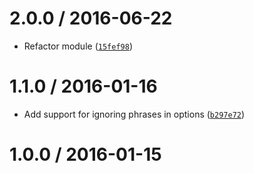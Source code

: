 <!--remark setext-->

<!--lint disable no-multiple-toplevel-headings-->

2.0.0 / 2016-06-22
==================

*   Refactor module ([`15fef98`](https://github.com/wooorm/retext-intensify/commit/15fef98))

1.1.0 / 2016-01-16
==================

*   Add support for ignoring phrases in options ([`b297e72`](https://github.com/wooorm/retext-intensify/commit/b297e72))

1.0.0 / 2016-01-15
==================
